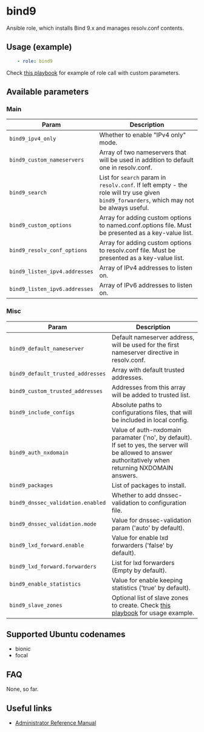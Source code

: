 # bind9

Ansible role, which installs Bind 9.x and manages resolv.conf contents.

## Usage (example)

```yaml
    - role: bind9
```

Check [this playbook](molecule/custom/playbook.yml) for example of role call with custom parameters.

## Available parameters

### Main

| Param | Description |
| -------- | -------- |
| `bind9_ipv4_only` | Whether to enable "IPv4 only" mode. |
| `bind9_custom_nameservers` | Array of two nameservers that will be used in addition to default one in resolv.conf. |
| `bind9_search` | List for `search` param in `resolv.conf`. If left empty - the role will try use given `bind9_forwarders`, which may not be always useful. |
| `bind9_custom_options` | Array for adding custom options to named.conf.options file. Must be presented as a key-value list. |
| `bind9_resolv_conf_options` | Array for adding custom options to resolv.conf file. Must be presented as a key-value list. |
| `bind9_listen_ipv4.addresses` | Array of IPv4 addresses to listen on. |
| `bind9_listen_ipv6.addresses` | Array of IPv6 addresses to listen on. |

### Misc

| Param | Description |
| -------- | -------- |
| `bind9_default_nameserver` | Default nameserver address, will be used for the first nameserver directive in resolv.conf. |
| `bind9_default_trusted_addresses` | Array with default trusted addresses. |
| `bind9_custom_trusted_addresses` | Addresses from this array will be added to trusted list. |
| `bind9_include_configs` | Absolute paths to configurations files, that will be included in local config. |
| `bind9_auth_nxdomain` | Value of auth-nxdomain paramater ('no', by default). If set to yes, the server will be allowed to answer authoritatively when returning NXDOMAIN answers. |
| `bind9_packages` | List of packages to install. |
| `bind9_dnssec_validation.enabled` | Whether to add dnssec-validation to configuration file. |
| `bind9_dnssec_validation.mode` | Value for dnssec-validation param ('auto' by default). |
| `bind9_lxd_forward.enable` | Value for enable lxd forwarders ('false' by default). |
| `bind9_lxd_forward.forwarders` | List for lxd forwarders (Empty by default). |
| `bind9_enable_statistics` | Value for enable keeping statistics ('true' by default). |
| `bind9_slave_zones` | Optional list of slave zones to create. Check [this playbook](molecule/custom/playbook.yml) for usage example. |

## Supported Ubuntu codenames

- bionic
- focal

## FAQ

None, so far.

## Useful links

- [Administrator Reference Manual](https://bind9.readthedocs.io/en/latest/#)
